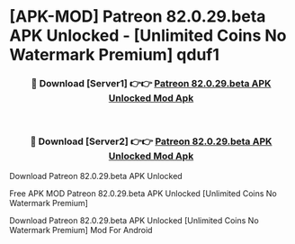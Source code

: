 # [APK-MOD] Patreon 82.0.29.beta APK Unlocked - [Unlimited Coins No Watermark Premium] qduf1



<div align="center">
<h3>🔴 Download [Server1] 👉👉 <a href="https://momento.my/?title=Patreon_82.0.29.beta_APK_Unlocked">Patreon 82.0.29.beta APK Unlocked Mod Apk</a></h3><br>

<h3>🔴 Download [Server2] 👉👉 <a href="https://momento.my/?title=Patreon_82.0.29.beta_APK_Unlocked">Patreon 82.0.29.beta APK Unlocked Mod Apk</a></h3>
</div>



Download Patreon 82.0.29.beta APK Unlocked 

Free APK MOD Patreon 82.0.29.beta APK Unlocked [Unlimited Coins No Watermark Premium]

Download Patreon 82.0.29.beta APK Unlocked [Unlimited Coins No Watermark Premium] Mod For Android

